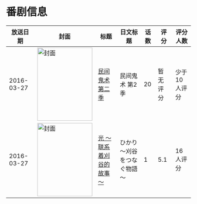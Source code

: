 # 番剧信息

|放送日期|封面|标题|日文标题|话数|评分|评分人数|
|---|---|---|---|---|---|---|
|2016-03-27|<img src="https://lain.bgm.tv/pic/cover/c/ff/6d/178341_Dk70o.jpg" alt="封面" style="width:150px;height:200px;object-fit:cover;">|[民间鬼术 第二季](https://bangumi.tv/subject/178341)|民间鬼术 第2季|20|暂无评分|少于10人评分|
|2016-03-27|<img src="https://lain.bgm.tv/pic/cover/c/fa/20/210529_IcD8m.jpg" alt="封面" style="width:150px;height:200px;object-fit:cover;">|[光 ～联系着刈谷的故事～](https://bangumi.tv/subject/210529)|ひかり ～刈谷をつなぐ物語～|1|5.1|16人评分|
